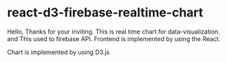 # react-d3-firebase-realtime-chart

Hello, Thanks for your inviting.
This is real time chart for data-visualization.
and This used to firebase API.
Frontend is implemented by using the React.




Chart is implemented by using D3.js
